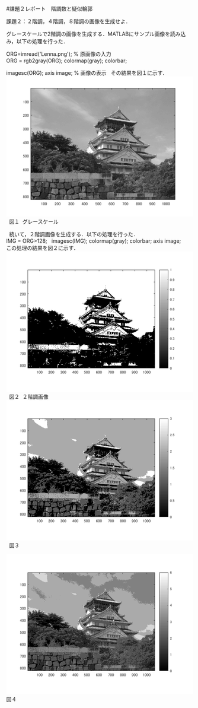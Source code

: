 #課題２レポート　階調数と疑似輪郭  
  
課題２：２階調，４階調，８階調の画像を生成せよ．  
  
グレースケールで2階調の画像を生成する．MATLABにサンプル画像を読み込み，以下の処理を行った．  
  
ORG=imread('Lenna.png'); % 原画像の入力  
ORG = rgb2gray(ORG); colormap(gray); colorbar;  
  
imagesc(ORG); axis image; % 画像の表示  
その結果を図１に示す．  
![原画像](https://github.com/JI1OIR/image_processing/blob/master/02/02o.png?raw=true)  
図１  グレースケール

  
続いて，２階調画像を生成する．以下の処理を行った．  
IMG = ORG>128;  
imagesc(IMG); colormap(gray); colorbar;  axis image;  
この処理の結果を図２に示す．
![原画像](https://github.com/JI1OIR/image_processing/blob/master/02/02im1.png?raw=true)  
図２  ２階調画像
![原画像](https://github.com/JI1OIR/image_processing/blob/master/02/02im2.png?raw=true)  
図３  

![原画像](https://github.com/JI1OIR/image_processing/blob/master/02/02im3.png?raw=true)  
図４    
  
